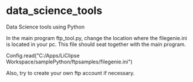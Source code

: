 # data_science_tools
Data Science tools using Python

In the main program ftp_tool.py, change the location where the  filegenie.ini is located in your pc. This file should seat together with the main program.

Config.read("C:/Apps/LiClipse Workspace/samplePython/ftpsamples/filegenie.ini")

Also, try to create your own ftp account if necessary.
